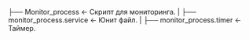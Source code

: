 ├──    Monitor_process                 <- Скрипт для мониторинга.
|
├──    monitor_process.service         <- Юнит файл.
|
├──    monitor_process.timer           <- Таймер.
